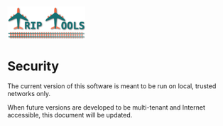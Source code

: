 <img src="src/jt/static/img/jt-logo-467x200.png" alt="Journal Tools Logo" height="75">

# Security

The current version of this software is meant to be run on local, trusted networks only.

When future versions are developed to be multi-tenant and Internet accessible, this document will be updated.

